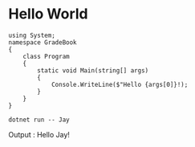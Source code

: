 # Hello World

```
using System;
namespace GradeBook
{
    class Program
    {
        static void Main(string[] args)
        {
            Console.WriteLine($"Hello {args[0]}!);
        }
    }
}
```

```
dotnet run -- Jay
```

Output :
Hello Jay!